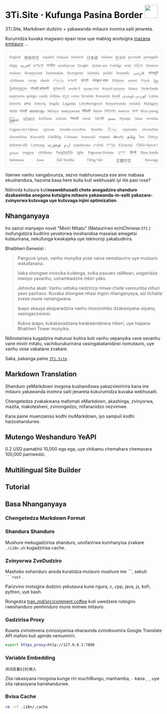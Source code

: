 <h1 style="justify-content:space-between">3Ti.Site ⋅ Kufunga Pasina Border <img src="//i-01.eu.org/3Ti/logo.svg" style="user-select:none;margin-top:-1px;width:42px"></h1>

3Ti.Site, Markdown dudziro + yakawanda-mitauro inomira saiti jenareta.

Kurumidza kuvaka magwaro epasi rese uye mablog anotsigira [mazana emitauro](https://github.com/i18n-site/node/blob/main/lang/src/index.js) ...

<pre class="langli" style="display:flex;flex-wrap:wrap;background:transparent;border:1px solid #eee;font-size:12px;box-shadow:0 0 3px inset #eee;padding:12px 5px 4px 12px;justify-content:space-between;"><style>pre.langli i{font-weight:300;font-family:s;margin-right:7px;margin-bottom:8px;font-style:normal;color:#666;border-bottom:1px dashed #ccc;}</style><i>English</i><i> 简体中文 </i><i>español</i><i>français</i><i>Deutsch</i><i> 日本語 </i><i>italiano</i><i>한국어</i><i>русский</i><i>português</i><i>shqip</i><i>‫العربية‬</i><i>አማርኛ</i><i>অসমীয়া</i><i>azərbaycan</i><i>Eʋegbe</i><i>Aymar aru</i><i>Gaeilge</i><i>eesti</i><i>ଓଡ଼ିଆ</i><i>Oromoo</i><i>euskara</i><i>беларуская</i><i>bamanakan</i><i>български</i><i>íslenska</i><i>polski</i><i>bosanski</i><i>‫فارسی‬</i><i>भोजपुरी</i><i>Afrikaans</i><i>татар</i><i>dansk</i><i>‫ދިވެހިބަސް‬</i><i>ትግርኛ</i><i>डोगरी</i><i>संस्कृत भाषा</i><i>Filipino</i><i>suomi</i><i>Frysk</i><i>ខ្មែរ</i><i>ქართული</i><i>गोंयची कोंकणी</i><i>ગુજરાતી</i><i>avañe’ẽ</i><i>қазақ тілі</i><i>Kreyòl ayisyen</i><i>Hausa</i><i>Nederlands</i><i>кыргызча</i><i>galego</i><i>català</i><i>čeština</i><i>ಕನ್ನಡ</i><i>corsu</i><i>hrvatski</i><i>Runasimi</i><i>kurdî</i><i>‫کوردیی ناوەندی‬</i><i>Latina</i><i>latviešu</i><i>ລາວ</i><i>lietuvių</i><i>lingála</i><i>Luganda</i><i>Lëtzebuergesch</i><i>Kinyarwanda</i><i>română</i><i>Malagasy</i><i>Malti</i><i>मराठी</i><i>മലയാളം</i><i>Melayu</i><i>македонски</i><i>मैथिली</i><i>Māori</i><i>মৈতৈলোন্</i><i>монгол</i><i>বাংলা</i><i>Mizo ṭawng</i><i>မြန်မာ</i><i>𞄀𞄄𞄰𞄩𞄍𞄜𞄰</i><i>IsiXhosa</i><i>isiZulu</i><i>नेपाली</i><i>norsk</i><i>ਪੰਜਾਬੀ</i><i>‫پښتو‬</i><i>Nyanja</i><i>Akan</i><i>svenska</i><i>Gagana fa'a Sāmoa</i><i>српски</i><i>Sesotho sa Leboa</i><i>Sesotho</i><i>සිංහල</i><i>esperanto</i><i>slovenčina</i><i>slovenščina</i><i>Kiswahili</i><i>Gàidhlig</i><i>Cebuano</i><i>Soomaali</i><i>тоҷикӣ</i><i>తెలుగు</i><i>தமிழ்</i><i>ไทย</i><i>Türkçe</i><i>türkmen dili</i><i>Cymraeg</i><i>‫ئۇيغۇرچە‬</i><i>‫اردو‬</i><i>українська</i><i>o‘zbek</i><i>‫עברית‬</i><i>Ελληνικά</i><i>ʻŌlelo Hawaiʻi</i><i>‫سنڌي‬</i><i>magyar</i><i>chiShona</i><i>հայերեն</i><i>Igbo</i><i>Pagsasao Ilokano</i><i>‫ייִדיש‬</i><i>हिन्दी</i><i>Basa Sunda</i><i>Indonesia</i><i>Jawa</i><i>Èdè Yorùbá</i><i>Tiếng Việt</i><i> 正體中文 </i><i>Xitsonga</i></pre>

Vamwe vanhu vangabvunza, sezvo mabhurawuza ese aine mabasa ekushandura, hazvina basa here kuita kuti webhusaiti iyi iite pasi rose?

Ndinoda kutaura kuti**mawebhusaiti chete anogadzira shanduro dzakasimba anogona kutsigira mitauro yakawanda-in-saiti yakazara-zvinyorwa kutsvaga uye kutsvaga injini optimization** .

## Nhanganyaya

Iro sainzi manyepo novel &quot;Miviri Mitatu&quot; (Mataurirwo echiChinese:`3Tǐ` ) inofungidzira budiriro yevatorwa inoshandisa masaisai emagetsi kutaurirana, nekufunga kwakajeka uye tekinoroji yakabudirira.

Bhaibheri·Genesisi :

> Panguva iyoyo, vanhu munyika yose vaiva nematauriro uye mutauro wakafanana.
>
> Vaka shongwe inosvika kudenga, svika pasuwo raMwari, unganidza mwoyo yavanhu, ushambadzire mbiri yako.
>
> Jehovha akati: Vanhu vetsika nedzinza rimwe chete vanoumba mhuri yavo pachavo. Kuvaka shongwe nhasi ingori nhanganyaya, asi tichaita zvese mune ramangwana.
>
> Ipapo akauya akaparadzira vanhu munzvimbo dzakasiyana-siyana, vasinganzwisisi.
>
> Kubva ipapo, kukakavadzana kwakaenderera mberi, uye hapana Bhabheri Tower munyika.

Ndinotarisira kugadzira maturusi kuitira kuti vanhu vepanyika vave sevanhu vane miviri mitatu, vachikurukurirana vasingabatanidzwi nomutauro, uye vanhu vose vabatane zvakare.

Saka, pakanga paine [`3Ti.Site`](//3Ti.Site) .

## Markdown Translation

Shanduro yeMarkdown inogona kushandiswa yakazvimiririra kana ine mitauro yakawanda inomira saiti jenareta kukurumidza kuvaka webhusaiti.

Chengetedza zvakakwana mafomati eMarkdown, akashinga, zvinyorwa, mazita, makotesheni, zvinongedzo, mifananidzo nezvimwe.

Kana paine muenzaniso kodhi muMarkdown, iyo sampuli kodhi haizoshandurwe.

## Mutengo Weshanduro YeAPI

0.2 USD pamabhii 10,000 ega ega, uye chikamu chemahara chemavara 100,000 pamwedzi.

## Multilingual Site Builder

## Tutorial

## Basa Nhanganyaya

### Chengetedza Markdown Format

### Shandura Shanduro

Mushure mekugadzirisa shanduro, unofanirwa kumhanyisa zvakare `./i18n.sh` kugadzirisa cache.

### Zvinyorwa ZveDudziro

Mashoko eshanduro anoda kuratidza mutauro mushure me \```, sekuti ` ```rust` .

Parizvino inotsigira dudziro yekutaura kune ngura, c, cpp, java, js, kofi, python, uye bash.

Rongedza [tran_md/src/comment.coffee](https://github.com/i18n-site/node/blob/main/tran_md/src/comment.coffee) kuti uwedzere rutsigiro rweshanduro yemhinduro mune mimwe mitauro.

### Gadzirisa Proxy

Kuseta zvinotevera zvinosiyanisa nharaunda zvinobvumira Google Translate API mafoni kuti apinde nemumiriri.

```bash
export https_proxy=http://127.0.0.1:7890
```

### Variable Embedding

```
测试变量${0}嵌入
```

Zita rakasiyana rinogona kunge riri muchiRungu, manhamba, `-` kana `_` , uye zita rakasiyana harishandurwe.

### Bvisa Cache

```bash
rm -rf .i18n/.cache
```
